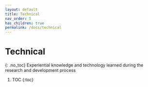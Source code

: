 ```yaml
---
layout: default
title: Technical
nav_order: 5
has_children: true
permalink: /docs/technical
---
```


# Technical
{: .no_toc}
Experiential knowledge and technology learned during the research and development process

1. TOC
{:toc}